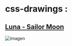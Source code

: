 # css-drawings :
## [Luna - Sailor Moon](https://irismazzuca.github.io/css-drawings/luna-sailormoon/)
![imagen](https://github.com/IrisMazzuca/css-drawings/blob/master/profile-avatar/sailor-moon.jpg)
